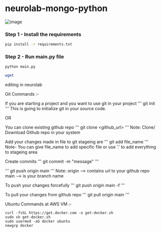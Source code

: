 # neurolab-mongo-python

![image](https://user-images.githubusercontent.com/57321948/196933065-4b16c235-f3b9-4391-9cfe-4affcec87c35.png)

### Step 1 - Install the requirements

```bash
pip install -r requirements.txt
```

### Step 2 - Run main.py file

```bash
python main.py
```

```bash
wget
```

editing in neurolab


Git Commands :-

If you are starting a project and you want to use git in your project
'''
git init
'''
This is going to initialize git in your source code.

OR 

You can clone existing github repo 
'''
git clone <github_url>
'''
Note: Clone/ Download Github repo in your system


Add your changes made in file to git stageing are
'''
git add file_name
'''
Note- You can give file_name to add specific file or use '.' to add everything to stageing area


Create commits
'''
git commit -m "message"
'''

'''
git push origin main
'''
Note: origin --> contains url to your github repo
main --> is your branch name

To push your changes forcefully
'''
git push origin main -f
'''


To pull your changes from github repo
'''
git pull origin main
'''


Ubuntu Commands at AWS VM :-
```
curl -fsSL https://get.docker.com -o get-docker.sh
sudo sh get-docker.sh
sudo usermod -aG docker ubuntu
newgrp docker
```
